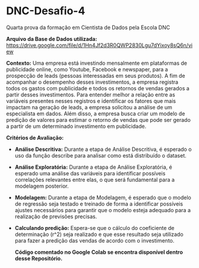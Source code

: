 # DNC-Desafio-4
Quarta prova da formação em Cientista de Dados pela Escola DNC

**Arquivo da Base de Dados utilizada:** https://drive.google.com/file/d/1Hn4Jf2d3R0QWP2830Lgu7dYixoy8sQ6n/view

**Contexto:** Uma empresa está investindo mensalmente em plataformas de publicidade online,
como Youtube, Facebook e newspaper, para a prospecção de leads (pessoas
interessadas em seus produtos). A fim de acompanhar o desempenho desses
investimentos, a empresa registra todos os gastos com publicidade e todos os retornos
de vendas gerados a partir desses investimentos.
Para entender melhor a relação entre as variáveis presentes nesses registros e
identificar os fatores que mais impactam na geração de leads, a empresa solicitou a
análise de um especialista em dados. Além disso, a empresa busca criar um
modelo de predição de valores para estimar o retorno de vendas que pode ser gerado
a partir de um determinado investimento em publicidade.

**Critérios de Avaliação:**
- **Análise Descritiva:** Durante a etapa de Análise Descritiva, é esperado o uso da função describe para analisar como está distribuído o dataset.
- **Análise Exploratória:** Durante a etapa de Análise Exploratória, é esperado uma análise das variáveis para identificar possíveis correlações relevantes entre elas, o que será fundamental para a modelagem posterior.
- **Modelagem:** Durante a etapa de Modelagem, é esperado que o modelo de regressão seja testado e treinado de forma a identificar possíveis ajustes necessários para garantir que o modelo esteja adequado para a realização de previsões precisas.
- **Calculando predição:** Espera-se que o cálculo do coeficiente de determinação (r^2) seja realizado e que esse resultado seja utilizado para fazer a predição das vendas de acordo com o investimento.

  **Código comentado no Google Colab se encontra disponível dentro desse Repositório.**

